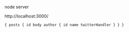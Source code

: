 node server

http://localhost:3000/

`{
  posts {
    id
    body
    author {
      id
      name
      twitterHandler
    }
  }
}`
